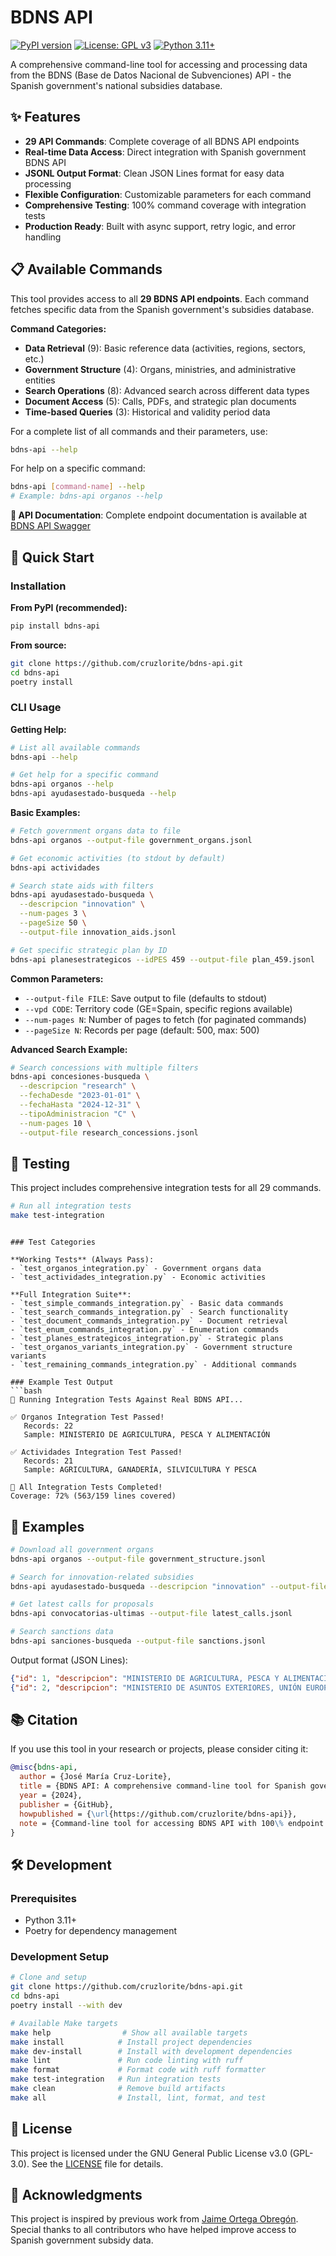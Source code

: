 BDNS API
========
[![PyPI version](https://badge.fury.io/py/bdns-api.svg)](https://badge.fury.io/py/bdns-api)
[![License: GPL v3](https://img.shields.io/badge/License-GPLv3-blue.svg)](https://www.gnu.org/licenses/gpl-3.0)
[![Python 3.11+](https://img.shields.io/badge/python-3.11+-blue.svg)](https://www.python.org/downloads/)

A comprehensive command-line tool for accessing and processing data from the BDNS (Base de Datos Nacional de Subvenciones) API - the Spanish government's national subsidies database.

## ✨ Features

- **29 API Commands**: Complete coverage of all BDNS API endpoints
- **Real-time Data Access**: Direct integration with Spanish government BDNS API
- **JSONL Output Format**: Clean JSON Lines format for easy data processing
- **Flexible Configuration**: Customizable parameters for each command
- **Comprehensive Testing**: 100% command coverage with integration tests
- **Production Ready**: Built with async support, retry logic, and error handling

## 📋 Available Commands

This tool provides access to all **29 BDNS API endpoints**. Each command fetches specific data from the Spanish government's subsidies database.

**Command Categories:**
- **Data Retrieval** (9): Basic reference data (activities, regions, sectors, etc.)
- **Government Structure** (4): Organs, ministries, and administrative entities  
- **Search Operations** (8): Advanced search across different data types
- **Document Access** (5): Calls, PDFs, and strategic plan documents
- **Time-based Queries** (3): Historical and validity period data

For a complete list of all commands and their parameters, use:
```bash
bdns-api --help
```

For help on a specific command:
```bash
bdns-api [command-name] --help
# Example: bdns-api organos --help
```

**📖 API Documentation**: Complete endpoint documentation is available at [BDNS API Swagger](https://www.infosubvenciones.es/bdnstrans/doc/swagger)

## 🚀 Quick Start

### Installation

**From PyPI (recommended):**
```bash
pip install bdns-api
```

**From source:**
```bash
git clone https://github.com/cruzlorite/bdns-api.git
cd bdns-api
poetry install
```

### CLI Usage

**Getting Help:**
```bash
# List all available commands
bdns-api --help

# Get help for a specific command  
bdns-api organos --help
bdns-api ayudasestado-busqueda --help
```

**Basic Examples:**
```bash
# Fetch government organs data to file
bdns-api organos --output-file government_organs.jsonl

# Get economic activities (to stdout by default)
bdns-api actividades

# Search state aids with filters
bdns-api ayudasestado-busqueda \
  --descripcion "innovation" \
  --num-pages 3 \
  --pageSize 50 \
  --output-file innovation_aids.jsonl

# Get specific strategic plan by ID
bdns-api planesestrategicos --idPES 459 --output-file plan_459.jsonl
```

**Common Parameters:**
- `--output-file FILE`: Save output to file (defaults to stdout)
- `--vpd CODE`: Territory code (GE=Spain, specific regions available)
- `--num-pages N`: Number of pages to fetch (for paginated commands)
- `--pageSize N`: Records per page (default: 500, max: 500)

**Advanced Search Example:**
```bash
# Search concessions with multiple filters
bdns-api concesiones-busqueda \
  --descripcion "research" \
  --fechaDesde "2023-01-01" \
  --fechaHasta "2024-12-31" \
  --tipoAdministracion "C" \
  --num-pages 10 \
  --output-file research_concessions.jsonl
```

## 🧪 Testing

This project includes comprehensive integration tests for all 29 commands.

```bash
# Run all integration tests
make test-integration
```
```

### Test Categories

**Working Tests** (Always Pass):
- `test_organos_integration.py` - Government organs data
- `test_actividades_integration.py` - Economic activities

**Full Integration Suite**:
- `test_simple_commands_integration.py` - Basic data commands
- `test_search_commands_integration.py` - Search functionality  
- `test_document_commands_integration.py` - Document retrieval
- `test_enum_commands_integration.py` - Enumeration commands
- `test_planes_estrategicos_integration.py` - Strategic plans
- `test_organos_variants_integration.py` - Government structure variants
- `test_remaining_commands_integration.py` - Additional commands

### Example Test Output
```bash
🚀 Running Integration Tests Against Real BDNS API...

✅ Organos Integration Test Passed!
   Records: 22
   Sample: MINISTERIO DE AGRICULTURA, PESCA Y ALIMENTACIÓN

✅ Actividades Integration Test Passed!
   Records: 21
   Sample: AGRICULTURA, GANADERÍA, SILVICULTURA Y PESCA

🎉 All Integration Tests Completed!
Coverage: 72% (563/159 lines covered)
```

## 📖 Examples

```bash
# Download all government organs
bdns-api organos --output-file government_structure.jsonl

# Search for innovation-related subsidies
bdns-api ayudasestado-busqueda --descripcion "innovation" --output-file innovation_aids.jsonl

# Get latest calls for proposals
bdns-api convocatorias-ultimas --output-file latest_calls.jsonl

# Search sanctions data
bdns-api sanciones-busqueda --output-file sanctions.jsonl
```

Output format (JSON Lines):
```json
{"id": 1, "descripcion": "MINISTERIO DE AGRICULTURA, PESCA Y ALIMENTACIÓN", "codigo": "E04"}
{"id": 2, "descripcion": "MINISTERIO DE ASUNTOS EXTERIORES, UNIÓN EUROPEA Y COOPERACIÓN", "codigo": "E05"}
```

## 📚 Citation

If you use this tool in your research or projects, please consider citing it:

```bibtex
@misc{bdns-api,
  author = {José María Cruz-Lorite},
  title = {BDNS API: A comprehensive command-line tool for Spanish government subsidies data},
  year = {2024},
  publisher = {GitHub},
  howpublished = {\url{https://github.com/cruzlorite/bdns-api}},
  note = {Command-line tool for accessing BDNS API with 100\% endpoint coverage}
}
```

## 🛠️ Development

### Prerequisites
- Python 3.11+
- Poetry for dependency management

### Development Setup
```bash
# Clone and setup
git clone https://github.com/cruzlorite/bdns-api.git
cd bdns-api
poetry install --with dev

# Available Make targets
make help                # Show all available targets
make install            # Install project dependencies  
make dev-install        # Install with development dependencies
make lint               # Run code linting with ruff
make format             # Format code with ruff formatter
make test-integration   # Run integration tests
make clean              # Remove build artifacts
make all                # Install, lint, format, and test
```

## 📜 License

This project is licensed under the GNU General Public License v3.0 (GPL-3.0). See the [LICENSE](LICENSE) file for details.

## 🙏 Acknowledgments

This project is inspired by previous work from [Jaime Ortega Obregón](https://github.com/jaimeortega/bdns-ingest). Special thanks to all contributors who have helped improve access to Spanish government subsidy data.

